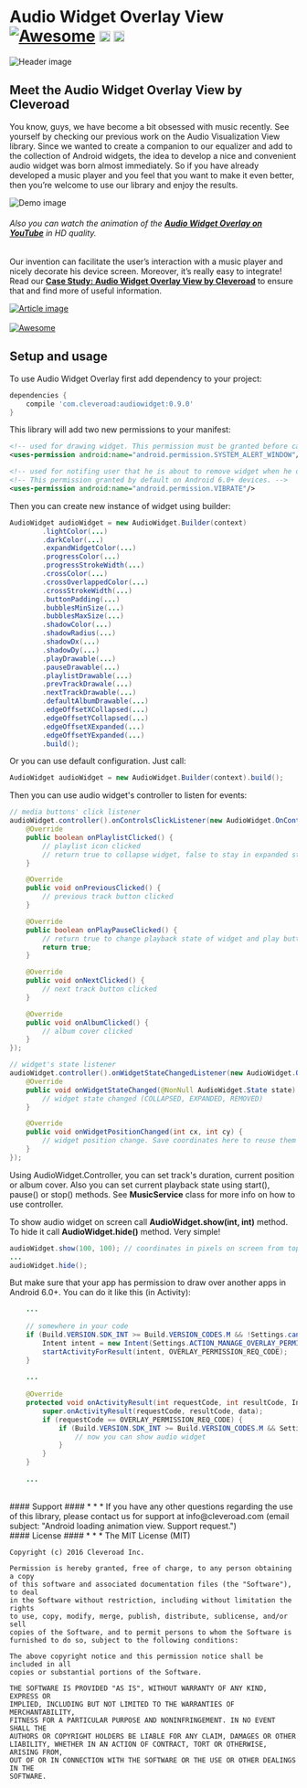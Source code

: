 # Audio Widget Overlay View [![Awesome](https://cdn.rawgit.com/sindresorhus/awesome/d7305f38d29fed78fa85652e3a63e154dd8e8829/media/badge.svg)](https://github.com/sindresorhus/awesome) <img src="https://www.cleveroad.com/public/comercial/label-android.svg" height="19"> <a href="https://www.cleveroad.com/?utm_source=github&utm_medium=label&utm_campaign=contacts"><img src="https://www.cleveroad.com/public/comercial/label-cleveroad.svg" height="19"></a>
![Header image](/images/header.jpg)

## Meet the Audio Widget Overlay View by Cleveroad

You know, guys, we have become a bit obsessed with music recently. See yourself by checking our previous work on the Audio Visualization View library. Since we wanted to create a companion to our equalizer and add to the collection of Android widgets, the idea to develop a nice and convenient audio widget was born almost immediately. So if you have already developed a music player and you feel that you want to make it even better, then you’re welcome to use our library and enjoy the results. 

![Demo image](/images/demo.gif)

###### Also you can watch the animation of the <strong><a target="_blank" href="https://youtu.be/4qehnkTR8z8?list=PLi-FH7__aeiydOwY_1q5I8P2EUSseqUCj">Audio Widget Overlay on YouTube</a></strong> in HD quality.

Our invention can facilitate the user’s interaction with a music player and nicely decorate his device screen. Moreover, it’s really easy to integrate! Read our <strong><a href="https://www.cleveroad.com/blog/case-study-audio-widget-overlay-view-by-cleveroad">Case Study: Audio Widget Overlay View by Cleveroad</a></strong> to ensure that and find more of useful information.


[![Article image](/images/article.jpg)](https://www.cleveroad.com/blog/case-study-audio-widget-overlay-view-by-cleveroad)
<br/><br/>
[![Awesome](/images/logo-footer.png)](https://www.cleveroad.com/?utm_source=github&utm_medium=label&utm_campaign=contacts)
<br/>
## Setup and usage
To use Audio Widget Overlay first add dependency to your project:
 
```groovy
dependencies {
    compile 'com.cleveroad:audiowidget:0.9.0'
}
```
This library will add two new permissions to your manifest:
```XML
<!-- used for drawing widget. This permission must be granted before calling AudioWidget.show(). -->
<uses-permission android:name="android.permission.SYSTEM_ALERT_WINDOW"/>

<!-- used for notifing user that he is about to remove widget when he drags it on remove widget icon. -->
<!-- This permission granted by default on Android 6.0+ devices. -->
<uses-permission android:name="android.permission.VIBRATE"/>
```
 
Then you can create new instance of widget using builder:
```JAVA
AudioWidget audioWidget = new AudioWidget.Builder(context)
        .lightColor(...)
        .darkColor(...)
        .expandWidgetColor(...)
        .progressColor(...)
        .progressStrokeWidth(...)
        .crossColor(...)
        .crossOverlappedColor(...)
        .crossStrokeWidth(...)
        .buttonPadding(...)
        .bubblesMinSize(...)
        .bubblesMaxSize(...)
        .shadowColor(...)
        .shadowRadius(...)
        .shadowDx(...)
        .shadowDy(...)
        .playDrawable(...)
        .pauseDrawable(...)
        .playlistDrawable(...)
        .prevTrackDrawale(...)
        .nextTrackDrawable(...)
        .defaultAlbumDrawable(...)
        .edgeOffsetXCollapsed(...)
        .edgeOffsetYCollapsed(...)
        .edgeOffsetXExpanded(...)
        .edgeOffsetYExpanded(...)
        .build();
```

Or you can use default configuration. Just call:
```JAVA
AudioWidget audioWidget = new AudioWidget.Builder(context).build();
```

Then you can use audio widget's controller to listen for events:

```JAVA
// media buttons' click listener
audioWidget.controller().onControlsClickListener(new AudioWidget.OnControlsClickListener() {
    @Override
    public boolean onPlaylistClicked() {
        // playlist icon clicked
        // return true to collapse widget, false to stay in expanded state
    }

    @Override
    public void onPreviousClicked() {
        // previous track button clicked
    }

    @Override
    public boolean onPlayPauseClicked() {
        // return true to change playback state of widget and play button click animation (in collapsed state)
        return true;
    }

    @Override
    public void onNextClicked() {
        // next track button clicked
    }

    @Override
    public void onAlbumClicked() {
        // album cover clicked
    }
});

// widget's state listener
audioWidget.controller().onWidgetStateChangedListener(new AudioWidget.OnWidgetStateChangedListener() {
    @Override
    public void onWidgetStateChanged(@NonNull AudioWidget.State state) {
        // widget state changed (COLLAPSED, EXPANDED, REMOVED)
    }

    @Override
    public void onWidgetPositionChanged(int cx, int cy) {
        // widget position change. Save coordinates here to reuse them next time AudioWidget.show(int, int) called.
    }
});
```

Using AudioWidget.Controller, you can set track's duration, current position or album cover. Also you can set current playback state using start(), pause() or stop() methods. See **MusicService** class for more info on how to use controller.

To show audio widget on screen call **AudioWidget.show(int, int)** method. To hide it call **AudioWidget.hide()** method. Very simple!
```JAVA
audioWidget.show(100, 100); // coordinates in pixels on screen from top left corner
...
audioWidget.hide();
```

But make sure that your app has permission to draw over another apps in Android 6.0+. You can do it like this (in Activity):
```JAVA
    ...
    
    // somewhere in your code
    if (Build.VERSION.SDK_INT >= Build.VERSION_CODES.M && !Settings.canDrawOverlays(this)) {
        Intent intent = new Intent(Settings.ACTION_MANAGE_OVERLAY_PERMISSION, Uri.parse("package:" + getPackageName()));
        startActivityForResult(intent, OVERLAY_PERMISSION_REQ_CODE);
    }
    
    ...
    
    @Override
    protected void onActivityResult(int requestCode, int resultCode, Intent data) {
        super.onActivityResult(requestCode, resultCode, data);
        if (requestCode == OVERLAY_PERMISSION_REQ_CODE) {
            if (Build.VERSION.SDK_INT >= Build.VERSION_CODES.M && Settings.canDrawOverlays(this)) {
                // now you can show audio widget
            }
        }
    }
    
    ...
```

<br />
#### Support ####
* * *
If you have any other questions regarding the use of this library, please contact us for support at info@cleveroad.com (email subject: "Android loading animation view. Support request.") 

<br />
#### License ####
* * *
    The MIT License (MIT)
    
    Copyright (c) 2016 Cleveroad Inc.
    
    Permission is hereby granted, free of charge, to any person obtaining a copy
    of this software and associated documentation files (the "Software"), to deal
    in the Software without restriction, including without limitation the rights
    to use, copy, modify, merge, publish, distribute, sublicense, and/or sell
    copies of the Software, and to permit persons to whom the Software is
    furnished to do so, subject to the following conditions:
    
    The above copyright notice and this permission notice shall be included in all
    copies or substantial portions of the Software.
    
    THE SOFTWARE IS PROVIDED "AS IS", WITHOUT WARRANTY OF ANY KIND, EXPRESS OR
    IMPLIED, INCLUDING BUT NOT LIMITED TO THE WARRANTIES OF MERCHANTABILITY,
    FITNESS FOR A PARTICULAR PURPOSE AND NONINFRINGEMENT. IN NO EVENT SHALL THE
    AUTHORS OR COPYRIGHT HOLDERS BE LIABLE FOR ANY CLAIM, DAMAGES OR OTHER
    LIABILITY, WHETHER IN AN ACTION OF CONTRACT, TORT OR OTHERWISE, ARISING FROM,
    OUT OF OR IN CONNECTION WITH THE SOFTWARE OR THE USE OR OTHER DEALINGS IN THE
    SOFTWARE.
